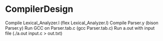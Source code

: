 CompilerDesign
==============

Compile Lexical_Analyzer.l (flex Lexical_Analyzer.l)
Compile Parser.y           (bison Parser.y)
Run GCC on Parser.tab.c    (gcc Parser.tab.c)
Run a.out with input file  (./a.out input.c > out.txt)
